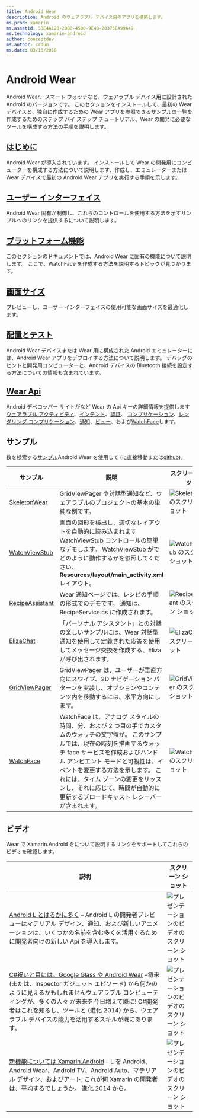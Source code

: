 ```yaml
---
title: Android Wear
description: Android のウェアラブル デバイス用のアプリを構築します。
ms.prod: xamarin
ms.assetid: 3BE4A128-2D88-4500-9E48-20375EA99A49
ms.technology: xamarin-android
author: conceptdev
ms.author: crdun
ms.date: 03/16/2018
---
```


# <a name="android-wear"></a>Android Wear

Android Wear、スマート ウォッチなど、ウェアラブル デバイス用に設計された Android のバージョンです。 このセクションをインストールして、最初の Wear デバイスと、独自に作成するための Wear アプリを参照できるサンプルの一覧を作成するためのステップ バイ ステップ チュートリアル、Wear の開発に必要なツールを構成する方法の手順を説明します。

##  <a name="getting-startedandroidwearget-startedindexmd"></a>[はじめに](~/android/wear/get-started/index.md)

Android Wear が導入されています。 インストールして Wear の開発用にコンピューターを構成する方法について説明します、作成し、エミュレーターまたは Wear デバイスで最初の Android Wear アプリを実行する手順を示します。

##  <a name="user-interfaceandroidwearuser-interfaceindexmd"></a>[ユーザー インターフェイス](~/android/wear/user-interface/index.md)

Android Wear 固有が制御し、これらのコントロールを使用する方法を示すサンプルへのリンクを提供するについて説明します。

##  <a name="platform-featuresandroidwearplatformindexmd"></a>[プラットフォーム機能](~/android/wear/platform/index.md)

このセクションのドキュメントでは、Android Wear に固有の機能について説明します。 ここで、WatchFace を作成する方法を説明するトピックが見つかります。

##  <a name="screen-sizesandroidwearscreen-sizesmd"></a>[画面サイズ](~/android/wear/screen-sizes.md)

プレビューし、ユーザー インターフェイスの使用可能な画面サイズを最適化します。

##  <a name="deployment--testingandroidweardeploy-testindexmd"></a>[配置とテスト](~/android/wear/deploy-test/index.md)

Android Wear デバイスまたは Wear 用に構成された Android エミュレーターには、Android Wear アプリをデプロイする方法について説明します。 デバッグのヒントと開発用コンピューターと、Android デバイスの Bluetooth 接続を設定する方法についての情報も含まれています。

##  <a name="wear-apishttpsdeveloperandroidcomreferenceandroidsupportwearable"></a>[Wear Api](https://developer.android.com/reference/android/support/wearable)

Android デベロッパー サイトがなど Wear の Api キーの詳細情報を提供します[ウェアラブル アクティビティ](https://developer.android.com/reference/android/support/wearable/activity/package-summary.html)、[インテント](https://developer.android.com/reference/com/google/android/wearable/intent/package-summary.html)、[認証](https://developer.android.com/reference/android/support/wearable/authentication/package-summary.html)、 [コンプリケーション](https://developer.android.com/reference/android/support/wearable/complications/package-summary.html)、[レンダリング コンプリケーション](https://developer.android.com/reference/android/support/wearable/complications/rendering/package-summary.html)、[通知](https://developer.android.com/reference/android/support/wearable/notifications/package-summary.html)、[ビュー](https://developer.android.com/reference/android/support/wearable/view/package-summary.html)、および[WatchFace](https://developer.android.com/reference/android/support/wearable/watchface/package-summary.html)します。



## <a name="samples"></a>サンプル

数を検索する[サンプル](https://developer.xamarin.com/samples/android/Android%20Wear/)Android Wear を使用して (に直接移動または[github](https://github.com/xamarin/monodroid-samples/tree/master/wear))。 

|サンプル|説明|スクリーン ショット|
|--- |--- |--- |
|[SkeletonWear](https://developer.xamarin.com/samples/SkeletonWear/)|GridViewPager や対話型通知など、ウェアラブルのプロジェクトの基本の単純な例です。|![Skeletonwear のスクリーン ショット](images/skeleton.png)|
|[WatchViewStub](https://developer.xamarin.com/samples/WatchViewStub/)|画面の図形を検出し、適切なレイアウトを自動的に読み込まれます WatchViewStub コントロールの簡単なデモします。  WatchViewStub がでどのように動作するかを参照してください、 **Resources/layout/main_activity.xml**レイアウト。|![WatchViewStub のスクリーン ショット](images/watchview.png)|
|[RecipeAssistant](https://developer.xamarin.com/samples/RecipeAssistant/)|Wear 通知ページでは、レシピの手順の形式でのデモです。 通知は、RecipeService.cs に作成されます。|![RecipeAssistant のスクリーン ショット](images/recipeassist.png)|
|[ElizaChat](https://developer.xamarin.com/samples/ElizaChat/)|「パーソナル アシスタント」との対話の楽しいサンプルには、Wear 対話型通知を使用して定義された応答を使用してメッセージ交換を作成する、Eliza が呼び出されます。|![ElizaChat のスクリーン ショット](images/eliza.png)|
|[GridViewPager](https://developer.xamarin.com/samples/GridViewPager/)|GridViewPager は、ユーザーが垂直方向にスワイプ、2D ナビゲーション パターンを実装し、オプションやコンテンツ内を移動するには、水平方向にします。|![GridViewPager のスクリーン ショット](images/gridviewpager.png)|
|[WatchFace](https://developer.xamarin.com/samples/monodroid/wear/WatchFace)|WatchFace は、アナログ スタイルの時間、分、および 2 つ目の手でカスタムのウォッチの文字盤が。 このサンプルでは、現在の時刻を描画するウォッチ face サービスを作成およびハンドル アンビエント モードと可視性は、イベントを変更する方法を示します。 これには、タイム ゾーンの変更をリッスンし、それに応じて、時間が自動的に更新するブロードキャスト レシーバーが含まれます。|![WatchFace のスクリーン ショット](images/gridviewpager.png)|


##  <a name="videos"></a>ビデオ

Wear で Xamarin.Android をについて説明するリンクをサポートしてこれらのビデオを確認します。

|説明|スクリーン ショット|
|--- |--- |
|[Android L とはるかに多く](https://blog.xamarin.com/webinar-recording-android-l-and-so-much-more/) &ndash; Android L の開発者プレビューはマテリアル デザイン、通知、および新しいアニメーションは、いくつかの名前を含む多くを活用するために開発者向けの新しい Api を導入します。|![プレゼンテーションのビデオのスクリーン ショット](images/video-android-l.png)|
|[C#祝いと目には。Google Glass や Android Wear](https://www.youtube.com/watch?v=80H8tXByZQc) &ndash;将来 (または、Inspector ガジェット エピソード) から何かのように見えるかもしれませんウェアラブル コンピューティングが、多くの人々 が未来を今日増えて既に! C#開発者はこれを知るし、ツールと (進化 2014) から、ウェアラブル デバイスの能力を活用するスキルが既にあります。|![プレゼンテーションのビデオのスクリーン ショット](images/video-eyes-ears.png)|
|[新機能については Xamarin.Android](https://www.youtube.com/watch?v=Gpqc2XZIQfU) &ndash; L を Android、Android Wear、Android TV、Android Auto、マテリアル デザイン、およびアート; これが何 Xamarin の開発者は、平均するでしょうか。 進化 2014 から。|![プレゼンテーションのビデオのスクリーン ショット](Images/video-whats-new.png)|


<!--

March 18
https://blog.xamarin.com/android-wear/

August 14
https://blog.xamarin.com/android-l-developer-preview-android-wear-support/

August 27
https://blog.xamarin.com/tips-for-your-first-android-wear-app/

Watch Face
https://github.com/Redth/Xamarin.Wear.WatchFace
-->
